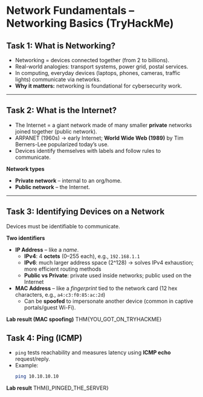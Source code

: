 # Network Fundamentals – Networking Basics (TryHackMe)

## Task 1: What is Networking?
- Networking = devices connected together (from 2 to billions).
- Real-world analogies: transport systems, power grid, postal services.
- In computing, everyday devices (laptops, phones, cameras, traffic lights) communicate via networks.
- **Why it matters:** networking is foundational for cybersecurity work.

---

## Task 2: What is the Internet?
- The Internet = a giant network made of many smaller **private** networks joined together (public network).
- ARPANET (1960s) → early Internet; **World Wide Web (1989)** by Tim Berners-Lee popularized today’s use.
- Devices identify themselves with labels and follow rules to communicate.

**Network types**
- **Private network** – internal to an org/home.
- **Public network** – the Internet.

---

## Task 3: Identifying Devices on a Network
Devices must be identifiable to communicate.

**Two identifiers**
- **IP Address** – like a *name*.
  - **IPv4**: 4 **octets** (0–255 each), e.g., `192.168.1.1`
  - **IPv6**: much larger address space (2^128) → solves IPv4 exhaustion; more efficient routing methods
  - **Public vs Private**: private used inside networks; public used on the Internet
- **MAC Address** – like a *fingerprint* tied to the network card (12 hex characters, e.g., `a4:c3:f0:85:ac:2d`)
  - Can be **spoofed** to impersonate another device (common in captive portals/guest Wi-Fi).

**Lab result (MAC spoofing)** THM{YOU_GOT_ON_TRYHACKME}

## Task 4: Ping (ICMP)
- `ping` tests reachability and measures latency using **ICMP echo** request/reply.
- Example:
  ```bash
  ping 10.10.10.10
**Lab result** THM{I_PINGED_THE_SERVER}
